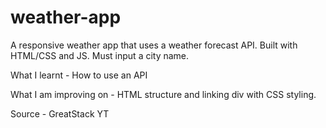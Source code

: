 # weather-app

A responsive weather app that uses a weather forecast API. Built with HTML/CSS and JS. Must input a city name.

What I learnt - How to use an API

What I am improving on - HTML structure and linking div with CSS styling.

Source - GreatStack YT
